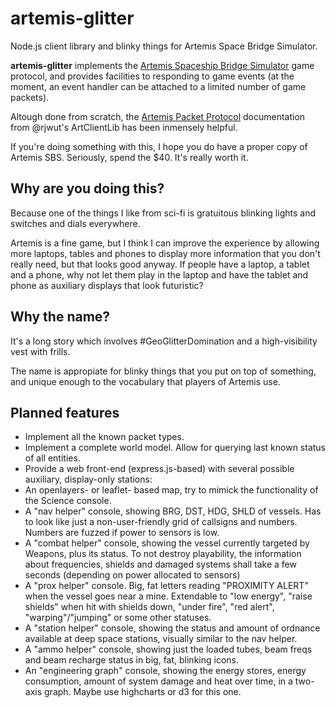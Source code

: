 artemis-glitter
=================

Node.js client library and blinky things for Artemis Space Bridge Simulator.


**artemis-glitter** implements the [Artemis Spaceship Bridge Simulator](http://www.artemis.eochu.com/) game protocol, and provides facilities to responding to game events (at the moment, an event handler can be attached to a limited number of game packets).

Altough done from scratch, the [Artemis Packet Protocol](https://github.com/rjwut/ArtClientLib/wiki/Artemis-Packet-Protocol) documentation from @rjwut's ArtClientLib has been inmensely helpful.

If you're doing something with this, I hope you do have a proper copy of Artemis SBS. Seriously, spend the $40. It's really worth it.


Why are you doing this?
--------------------------

Because one of the things I like from sci-fi is gratuitous blinking lights and switches and dials everywhere.

Artemis is a fine game, but I think I can improve the experience by allowing more laptops, tables and phones to display more information that you don't really need, but that looks good anyway. If people have a laptop, a tablet and a phone, why not let them play in the laptop and have the tablet and phone as auxiliary displays that look futuristic?


Why the name?
---------------

It's a long story which involves #GeoGlitterDomination and a high-visibility vest with frills.

The name is appropiate for blinky things that you put on top of something, and unique enough to the vocabulary that players of Artemis use.



Planned features
-------------------

* Implement all the known packet types.
* Implement a complete world model. Allow for querying last known status of all entities.
* Provide a web front-end (express.js-based) with several possible auxiliary, display-only stations:
 * An openlayers- or leaflet- based map, try to mimick the functionality of the Science console. 
 * A "nav helper" console, showing BRG, DST, HDG, SHLD of vessels. Has to look like just a non-user-friendly grid of callsigns and numbers. Numbers are fuzzed if power to sensors is low.
 * A "combat helper" console, showing the vessel currently targeted by Weapons, plus its status. To not destroy playability, the information about frequencies, shields and damaged systems shall take a few seconds (depending on power allocated to sensors)
 * A "prox helper" console. Big, fat letters reading "PROXIMITY ALERT" when the vessel goes near a mine. Extendable to "low energy", "raise shields" when hit with shields down, "under fire", "red alert", "warping"/"jumping" or some other statuses.
 * A "station helper" console, showing the status and amount of ordnance available at deep space stations, visually similar to the nav helper.
 * A "ammo helper" console, showing just the loaded tubes, beam freqs and beam recharge status in big, fat, blinking icons.
 * An "engineering graph" console, showing the energy stores, energy consumption, amount of system damage and heat over time, in a two-axis graph. Maybe use highcharts or d3 for this one.



